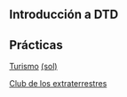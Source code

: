 ## Introducción a DTD

## Prácticas

[Turismo](./Pxsd/turismo.md)  [(sol)](./Pxsd/turismo.dtd)

[Club de los extraterrestres](./Pxsd/extraterrestre.md)
